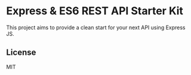 # Express & ES6 REST API Starter Kit

This project aims to provide a clean start for your next API using Express JS.

## License

MIT
